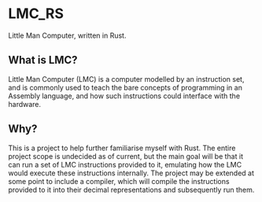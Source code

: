# LMC_RS
Little Man Computer, written in Rust.

## What is LMC?
Little Man Computer (LMC) is a computer modelled by an instruction set, and is commonly used to teach the bare concepts of programming in an Assembly language, and how such instructions could interface with the hardware.

## Why?
This is a project to help further familiarise myself with Rust.
The entire project scope is undecided as of current, but the main goal will be that it can run a set of LMC instructions provided to it, emulating how the LMC would execute these instructions internally.
The project may be extended at some point to include a compiler, which will compile the instructions provided to it into their decimal representations and subsequently run them.
